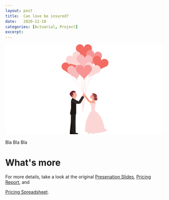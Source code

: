 ```yaml
---
layout: post
title:  Can love be insured?
date:   2020-12-10
categories: [Actuarial, Project]
excerpt:
---
```


![alt text](/images/article_images/2020-12-10-Can-love-be-insured/cover.png)

Bla Bla Bla



# What's more

For more details, take a look at the original 
[Presenation Slides](https://actuarialcat.github.io/Marriversary/Final%20Presentation%20v4%20Public.pdf), 
[Pricing Report](https://actuarialcat.github.io/Marriversary/Real%20Report%20v7%20public.pdf), and 
<!---[Pricing Spreadsheet](https://actuarialcat.github.io/Marriversary/Pricing%20Spreadsheet%20v16.xlsm).   --->
[Pricing Spreadsheet](https://drive.google.com/file/d/1PVgg0NLdfVziXrestsnmAjp-ZEFk8WjP/view?usp=sharing).

